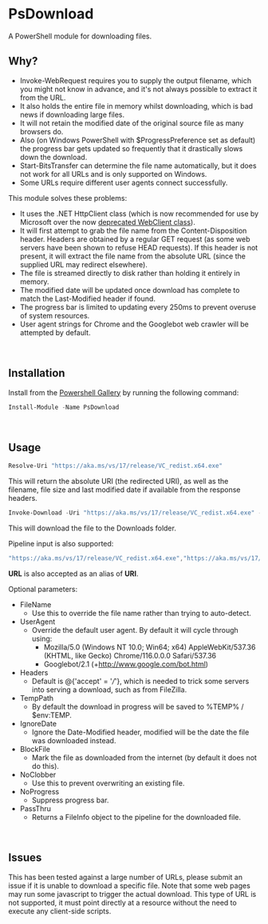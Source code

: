 # PsDownload

A PowerShell module for downloading files.
<br>

## Why?

- Invoke-WebRequest requires you to supply the output filename, which you might not know in advance, and it's not always possible to extract it from the URL.
- It also holds the entire file in memory whilst downloading, which is bad news if downloading large files.
- It will not retain the modified date of the original source file as many browsers do.
- Also (on Windows PowerShell with $ProgressPreference set as default) the progress bar gets updated so frequently that it drastically slows down the download.
- Start-BitsTransfer can determine the file name automatically, but it does not work for all URLs and is only supported on Windows.
- Some URLs require different user agents connect successfully.

This module solves these problems:

- It uses the .NET HttpClient class (which is now recommended for use by Microsoft over the now [deprecated WebClient class](https://learn.microsoft.com/en-us/dotnet/core/compatibility/networking/6.0/webrequest-deprecated)).
- It will first attempt to grab the file name from the Content-Disposition header. Headers are obtained by a regular GET request (as some web servers have been shown to refuse HEAD requests). If this header is not present, it will extract the file name from the absolute URL (since the supplied URL may redirect elsewhere).
- The file is streamed directly to disk rather than holding it entirely in memory.
- The modified date will be updated once download has complete to match the Last-Modified header if found.
- The progress bar is limited to updating every 250ms to prevent overuse of system resources.
- User agent strings for Chrome and the Googlebot web crawler will be attempted by default.
<br>

## Installation

Install from the [Powershell Gallery](https://www.powershellgallery.com/packages/PsDownload) by running the following command:

```powershell
Install-Module -Name PsDownload
```
<br>

## Usage

```powershell
Resolve-Uri "https://aka.ms/vs/17/release/VC_redist.x64.exe"
```

This will return the absolute URI (the redirected URI), as well as the filename, file size and last modified date if available from the response headers.

```powershell
Invoke-Download -Uri "https://aka.ms/vs/17/release/VC_redist.x64.exe" -Destination "$env:USERPROFILE\Downloads"
```

This will download the file to the Downloads folder.

Pipeline input is also supported:

```powershell
"https://aka.ms/vs/17/release/VC_redist.x64.exe","https://aka.ms/vs/17/release/VC_redist.x86.exe" | Invoke-Download -Destination "$env:USERPROFILE\Downloads"
```

**URL** is also accepted as an alias of **URI**.
<br>

Optional parameters:

- FileName
  - Use this to override the file name rather than trying to auto-detect.
- UserAgent
  - Override the default user agent. By default it will cycle through using:
    - Mozilla/5.0 (Windows NT 10.0; Win64; x64) AppleWebKit/537.36 (KHTML, like Gecko) Chrome/116.0.0.0 Safari/537.36
    - Googlebot/2.1 (+http://www.google.com/bot.html)
- Headers
  - Default is @{'accept' = '*/*'}, which is needed to trick some servers into serving a download, such as from FileZilla.
- TempPath
  - By default the download in progress will be saved to %TEMP% / $env:TEMP.
- IgnoreDate
  - Ignore the Date-Modified header, modified will be the date the file was downloaded instead.
- BlockFile
  - Mark the file as downloaded from the internet (by default it does not do this).
- NoClobber
  - Use this to prevent overwriting an existing file.
- NoProgress
  - Suppress progress bar.
- PassThru
  - Returns a FileInfo object to the pipeline for the downloaded file.
<br>

## Issues

This has been tested against a large number of URLs, please submit an issue if it is unable to download a specific file. Note that some web pages may run some javascript to trigger the actual download. This type of URL is not supported, it must point directly at a resource without the need to execute any client-side scripts.
